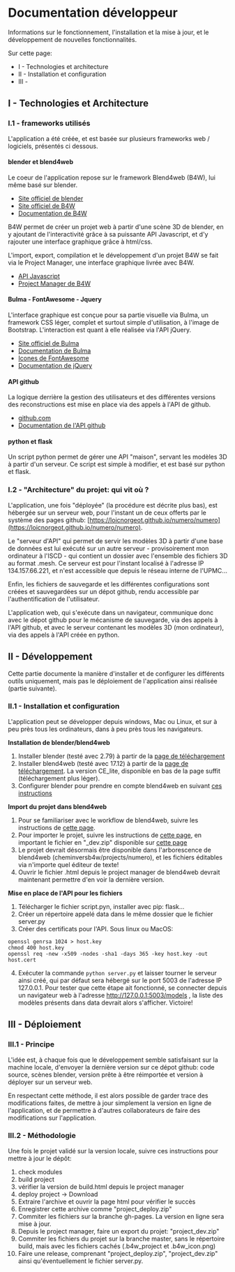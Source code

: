 # Documentation développeur
Informations sur le fonctionnement, l'installation et la mise à jour, et le développement de nouvelles fonctionnalités.

Sur cette page:
* I - Technologies et architecture
* II - Installation et configuration
* III - 

## I - Technologies et Architecture

### I.1 - frameworks utilisés
L'application a été créée, et est basée sur plusieurs frameworks web / logiciels, présentés ci dessous.

#### blender et blend4web
Le coeur de l'application repose sur le framework Blend4web (B4W), lui même basé sur blender. 

* [Site officiel de blender](https://www.blender.org/)
* [Site officiel de B4W](https://www.blend4web.com/en/)
* [Documentation de B4W](https://www.blend4web.com/doc/en/index.html)

B4W permet de créer un projet web à partir d'une scène 3D de blender, en y ajoutant de l'interactivité grâce à sa puissante API Javascript, et d'y rajouter une interface graphique grâce à html/css.

L'import, export, compilation et le développement d'un projet B4W se fait via le Project Manager, une interface graphique livrée avec B4W.

* [API Javascript](https://www.blend4web.com/api_doc/index.html)
* [Project Manager de B4W](https://www.blend4web.com/doc/en/project_manager.html)

#### Bulma - FontAwesome - Jquery
L'interface graphique est conçue pour sa partie visuelle via Bulma, un framework CSS léger, complet et surtout simple d'utilisation, à l'image de Bootstrap. L'interaction est quant à elle réalisée via l'API jQuery.

* [Site officiel de Bulma](https://bulma.io/)
* [Documentation de Bulma](https://bulma.io/documentation/)
* [Icones de FontAwesome](https://fontawesome.com/icons?d=gallery)
* [Documentation de jQuery](http://api.jquery.com/)

#### API github
La logique derrière la gestion des utilisateurs et des différentes versions des reconstructions est mise en place via des appels à l'API de github.

* [github.com](http://github.com)
* [Documentation de l'API github](https://developer.github.com/v3/)

#### python et flask
Un script python permet de gérer une API "maison", servant les modèles 3D à partir d'un serveur. Ce script est simple à modifier, et est basé sur python et flask. 

### I.2 - "Architecture" du projet: qui vit où ?
L'application, une fois "déployée" (la procédure est décrite plus bas), est hébergée sur un serveur web, pour l'instant un de ceux offerts par le système des pages github: [https://loicnorgeot.github.io/numero/numero](https://loicnorgeot.github.io/numero/numero).

Le "serveur d'API" qui permet de servir les modèles 3D à partir d'une base de données est lui exécuté sur un autre serveur - provisoirement mon ordinateur à l'ISCD - qui contient un dossier avec l'ensemble des fichiers 3D au format .mesh. Ce serveur est pour l'instant localisé à l'adresse IP 134.157.66.221, et n'est accessible que depuis le réseau interne de l'UPMC...

Enfin, les fichiers de sauvegarde et les différentes configurations sont créées et sauvegardées sur un dépot github, rendu accessible par l'authentification de l'utilisateur. 

L'application web, qui s'exécute dans un navigateur, communique donc avec le dépot github pour le mécanisme de sauvegarde, via des appels à l'API github, et avec le serveur contenant les modèles 3D (mon ordinateur), via des appels à l'API créée en python.

## II - Développement

Cette partie documente la manière d'installer et de configurer les différents outils uniquement, mais pas le déploiement de l'application ainsi réalisée (partie suivante).

### II.1 - Installation et configuration 

L'application peut se développer depuis windows, Mac ou Linux, et sur à peu près tous les ordinateurs, dans à peu près tous les navigateurs.

**Installation de blender/blend4web**
1. Installer blender (testé avec 2.79) à partir de la [page de téléchargement](https://www.blender.org/download/)
2. Installer blend4web (testé avec 17.12) à partir de la [page de téléchargement](https://www.blend4web.com/en/downloads/). La version CE_lite, disponible en bas de la page suffit (téléchargement plus léger).
3. Configurer blender pour prendre en compte blend4web en suivant [ces instructions](https://www.blend4web.com/doc/en/setup.html)

**Import du projet dans blend4web**
1. Pour se familiariser avec le workflow de blend4web, suivre les instructions de [cette page](https://www.blend4web.com/doc/en/workflow.html).
2. Pour importer le projet, suivre les instructions de [cette page](https://www.blend4web.com/doc/en/project_manager.html#project-import), en important le fichier en "_dev.zip" disponible sur [cette page](https://github.com/loicNorgeot/numero/releases)
3. Le projet devrait désormais être disponible dans l'arborescence de blend4web (cheminversb4w/projects/numero), et les fichiers éditables via n'importe quel éditeur de texte! 
4. Ouvrir le fichier .html depuis le project manager de blend4web devrait maintenant permettre d'en voir la dernière version.

**Mise en place de l'API pour les fichiers**
1. Télécharger le fichier script.pyn, installer avec pip: flask...
2. Créer un répertoire appelé data dans le même dossier que le fichier server.py
3. Créer des certificats pour l'API. Sous linux ou MacOS: 
```
openssl genrsa 1024 > host.key
chmod 400 host.key
openssl req -new -x509 -nodes -sha1 -days 365 -key host.key -out host.cert
```
4. Exécuter la commande `python server.py` et laisser tourner le serveur ainsi créé, qui par défaut sera hébergé sur le port 5003 de l'adresse IP 127.0.0.1. Pour tester que cette étape ait fonctionné, se connecter depuis un navigateur web à l'adresse http://127.0.0.1:5003/models , la liste des modèles présents dans data devrait alors s'afficher. Victoire!


## III - Déploiement

### III.1 - Principe

L'idée est, à chaque fois que le développement semble satisfaisant sur la machine locale, d'envoyer la dernière version sur ce dépot github: code source, scènes blender, version prête à être réimportée et version à déployer sur un serveur web.

En respectant cette méthode, il est alors possible de garder trace des modifications faites, de mettre à jour simplement la version en ligne de l'application, et de permettre à d'autres collaborateurs de faire des modifications sur l'application.

### III.2 - Méthodologie
Une fois le projet validé sur la version locale, suivre ces instructions pour mettre à jour le dépôt:
1. check modules
2. build project
3. vérifier la version de build.html depuis le project manager
4. deploy project -> Download
5. Extraire l'archive et ouvrir la page html pour vérifier le succès
6. Enregistrer cette archive comme "project_deploy.zip"
7. Commiter les fichiers sur la branche gh-pages. La version en ligne sera mise à jour.
8. Depuis le project manager, faire un export du projet: "project_dev.zip"
9. Commiter les fichiers du projet sur la branche master, sans le répertoire build, mais avec les fichiers cachés (.b4w_project et .b4w_icon.png)
10. Faire une release, comprenant "project_deploy.zip", "project_dev.zip" ainsi qu'éventuellement le fichier server.py.



